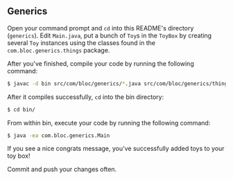 ## Generics

Open your command prompt and `cd` into this README's directory (`generics`). Edit `Main.java`, put a bunch of `Toy`s in the `ToyBox` by creating several `Toy` instances using the classes found in the `com.bloc.generics.things` package.

After you've finished, compile your code by running the following command:

``` bash
$ javac -d bin src/com/bloc/generics/*.java src/com/bloc/generics/things/*.java
```

After it compiles successfully, `cd` into the bin directory:

``` bash
$ cd bin/
```

From within bin, execute your code by running the following command:

``` bash
$ java -ea com.bloc.generics.Main
```

If you see a nice congrats message, you've successfully added toys to your toy box!

Commit and push your changes often.